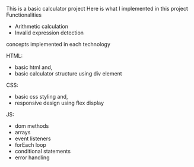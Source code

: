 This is a basic calculator project
Here is what I implemented in this project
Functionalities
* Arithmetic calculation
* Invalid expression detection

concepts implemented in each technology

HTML:
* basic html and,
* basic calculator structure using div element

CSS:
* basic css styling and,
* responsive design using flex display

JS:
* dom methods
* arrays
* event listeners
* forEach loop
* conditional statements
* error handling